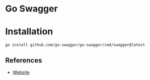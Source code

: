 # Go Swagger

# Installation

```shell
go install github.com/go-swagger/go-swagger/cmd/swagger@latest
```


## References
* [Website](https://goswagger.io/go-swagger/)
